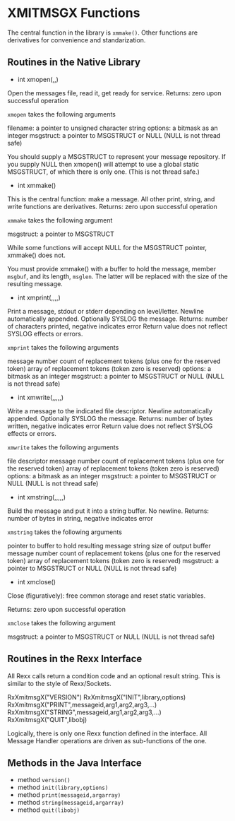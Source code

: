 # XMITMSGX Functions

The central function in the library is `xmmake()`.
Other functions are derivatives for convenience and standarization.

## Routines in the Native Library

* int xmopen(,,)

Open the messages file, read it, get ready for service.
Returns: zero upon successful operation

`xmopen` takes the following arguments

filename: a pointer to unsigned character string
options: a bitmask as an integer
msgstruct: a pointer to MSGSTRUCT or NULL (NULL is not thread safe)

You should supply a MSGSTRUCT to represent your message repository.
If you supply NULL then xmopen() will attempt to use a global static
MSGSTRUCT, of which there is only one. (This is not thread safe.)

* int xmmake()

This is the central function: make a message.
All other print, string, and write functions are derivatives.
Returns: zero upon successful operation

`xmmake` takes the following argument

msgstruct: a pointer to MSGSTRUCT

While some functions will accept NULL for the MSGSTRUCT pointer,
xmmake() does not.

You must provide xmmake() with a buffer to hold the message, member
`msgbuf`, and its length, `msglen`. The latter will be replaced with
the size of the resulting message.

* int xmprint(,,,,)

Print a message, stdout or stderr depending on level/letter.
Newline automatically appended. Optionally SYSLOG the message.
Returns: number of characters printed, negative indicates error
Return value does not reflect SYSLOG effects or errors.

`xmprint` takes the following arguments

message number
count of replacement tokens (plus one for the reserved token)
array of replacement tokens (token zero is reserved)
options: a bitmask as an integer
msgstruct: a pointer to MSGSTRUCT or NULL (NULL is not thread safe)

* int xmwrite(,,,,,)

Write a message to the indicated file descriptor.
Newline automatically appended. Optionally SYSLOG the message.
Returns: number of bytes written, negative indicates error
Return value does not reflect SYSLOG effects or errors.

`xmwrite` takes the following arguments

file descriptor
message number
count of replacement tokens (plus one for the reserved token)
array of replacement tokens (token zero is reserved)
options: a bitmask as an integer
msgstruct: a pointer to MSGSTRUCT or NULL (NULL is not thread safe)

* int xmstring(,,,,,)

Build the message and put it into a string buffer. No newline.
Returns: number of bytes in string, negative indicates error

`xmstring` takes the following arguments

pointer to buffer to hold resulting message string
size of output buffer
message number
count of replacement tokens (plus one for the reserved token)
array of replacement tokens (token zero is reserved)
msgstruct: a pointer to MSGSTRUCT or NULL (NULL is not thread safe)

* int xmclose()

Close (figuratively): free common storage and reset static variables.

Returns: zero upon successful operation

`xmclose` takes the following argument

msgstruct: a pointer to MSGSTRUCT or NULL (NULL is not thread safe)







## Routines in the Rexx Interface

All Rexx calls return a condition code and an optional result string.
This is similar to the style of Rexx/Sockets.

RxXmitmsgX("VERSION")
RxXmitmsgX("INIT",library,options)
RxXmitmsgX("PRINT",messageid,arg1,arg2,arg3,...)
RxXmitmsgX("STRING",messageid,arg1,arg2,arg3,...)
RxXmitmsgX("QUIT",libobj)

Logically, there is only one Rexx function defined in the interface.
All Message Handler operations are driven as sub-functions of the one.


## Methods in the Java Interface

* method `version()`
* method `init(library,options)`
* method `print(messageid,argarray)`
* method `string(messageid,argarray)`
* method `quit(libobj)`


